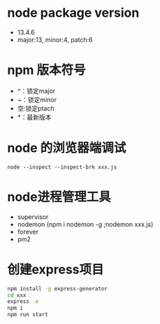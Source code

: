 # node package version
- 13.4.6
- major:13, minor:4, patch:6

# npm 版本符号
- ^：锁定major
- ~：锁定minor
- 空:锁定ptach
- *：最新版本
# node 的浏览器端调试
`node --inspect --inspect-brk xxx.js`

# node进程管理工具
- supervisor
- nodemon (npm i nodemon -g ;nodemon xxx.js)
- forever
- pm2

# 创建express项目
```bash
npm install -g express-generator
cd xxx
express -e
npm i
npm run start
```
